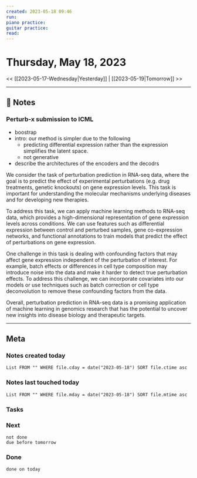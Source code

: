 ```yaml
---
created: 2023-05-18 09:46
run: 
piano practice: 
guitar practice: 
read: 
---
```



# Thursday, May 18, 2023

<< [[2023-05-17-Wednesday|Yesterday]] | [[2023-05-19|Tomorrow]] >>

---

## 📝 Notes

### Perturb-x submission to ICML
- boostrap
- intro: our method is simpler due to the following 
	- predicting differential expression rather than the expression simplifies the latent space.
	- not generative
- describe the architectures of the encoders and the decodrs


We consider the task of perturbation prediction in RNA-seq data, where the goal is to predict the effect of experimental perturbations (e.g. drug treatments, genetic knockouts) on 
gene expression levels. This task is important for understanding 
the molecular mechanisms underlying diseases and for developing 
new therapies. 

To address this task, we can apply machine learning methods 
to RNA-seq data, which provides a high-dimensional representation 
of gene expression levels across conditions. We can use features 
such as differential expression between control and perturbed samples, 
gene co-expression networks, and functional annotations to train models 
that predict the effect of perturbations on gene expression. 

One challenge in this task is dealing with confounding factors that may 
affect gene expression independent of the perturbation of interest. For example, 
batch effects or differences in cell type composition may introduce noise into the data 
and make it harder to detect true perturbation effects. To address this challenge, we can incorporate covariates into our models or use techniques such as batch correction or cell type deconvolution to remove these confounding factors from the data.

Overall, perturbation prediction in RNA-seq data is a promising application of machine learning in genomics research that has the potential to uncover new insights into disease biology and therapeutic targets.











---
## Meta
### Notes created today
```dataview
List FROM "" WHERE file.cday = date("2023-05-18") SORT file.ctime asc
```

### Notes last touched today
```dataview
List FROM "" WHERE file.mday = date("2023-05-18") SORT file.mtime asc
```



### Tasks

### Next

```tasks
not done 
due before tomorrow
```

### Done

```tasks
done on today
```
